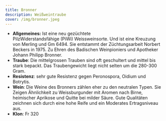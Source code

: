 ```yaml
---
title: Bronner
description: Weißweintraube
cover: /img/bronner.jpeg
---
```

* **Allgemeines:** Ist eine neu gezüchtete PilzWiderstandsfähige (PiWi) Weissweinsorte. Und ist eine Kreuzung von Merling und Gm 6494. Sie entstammt der Züchtungsarbeit Norbert Beckers in 1975. Zu Ehren des Badischen Weinpioniers und Apotheker Johann Philipp Bronner.
* **Traube**: Die mittelgrossen Trauben sind oft geschultert und mittel bis stark bepackt. Das Traubengewicht liegt nicht selten um die 280-300 Gram.
* **Resistenz**: sehr gute Resistenz gegen Peronospora, Oidium und Botrytis.
* **Wein**: Die Weine des Bronners zählen eher zu den neutralen Typen. Sie Zeigen Ähnlichkeit zu Weissburgunder mit Aromen nach Birne, heimischer Aprikose und Quitte bei milder Säure. Gute Qualitäten zeichnen sich durch eine hohe Reife und ein Moderates Ertragsniveau aus.
* **Klon**: Fr 320